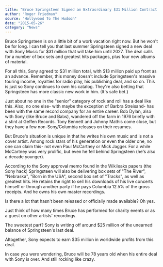 ```yaml
---
title: "Bruce Springsteen Signed an Extraordinary $31 Million Contract with Sony Last Year"
author: "Roger Friedman"
source: "Hollywood To The Hudson"
date: "2015-05-26"
category: "News"
---
```


Bruce Springsteen is on a little bit of a work vacation right now. But he won't be for long. I can tell you that last summer Springsteen signed a new deal with Sony Music for $31 million that will take him until 2027\. The deal calls for a number of box sets and greatest hits packages, plus four new albums of material.

For all this, Sony agreed to $31 million total, with $13 million paid up front as an advance. Remember, this money doesn't include Springsteen's massive touring income, royalties for radio play, his publishing deal, and so on. This is just so Sony continues to own his catalog. They're also betting that Springsteen has more classic new work in him. (It's safe bet.)

Just about no one in the "senior" category of rock and roll has a deal like this. Also, no one else- with maybe the exception of Barbra Streisand- has been with the same record company for an entire career. Bob Dylan, also with Sony (like Bruce and Babs), wandered off the farm in 1976 briefly with a stint at Geffen Records. Tony Bennett and Johnny Mathis come close, but they have a few non-Sony/Columbia releases on their resumes.

But Bruce's situation is unique in that he writes his own music and is not a cover artist. Among rock stars of his generation or even the older one, no one can claim this- not even Paul McCartney or Mick Jagger. For a while McCartney was very prolific, but even he fell behind Springsteen (he's also a decade younger).

According to the Sony approval memo found in the Wikileaks papers (the Sony hack) Springsteen will also be delivering box sets of "The River", "Nebraska", "Born in the USA", second box set of "Tracks", as well as greatest hits. He retains the right to sell his downloads of his live concerts himself or through another party if he pays Columbia 12.5% of the gross receipts. And he owns his own master recordings.

Is there a lot that hasn't been released or officially made available? Oh yes.

Just think of how many times Bruce has performed for charity events or as a guest on other artists' recordings.

The sweetest part? Sony is writing off around $25 million of the unearned balance of Springsteen's last deal.

Altogether, Sony expects to earn $35 million in worldwide profits from this deal.

In case you were wondering, Bruce will be 78 years old when his entire deal with Sony is over. And still rocking like crazy.